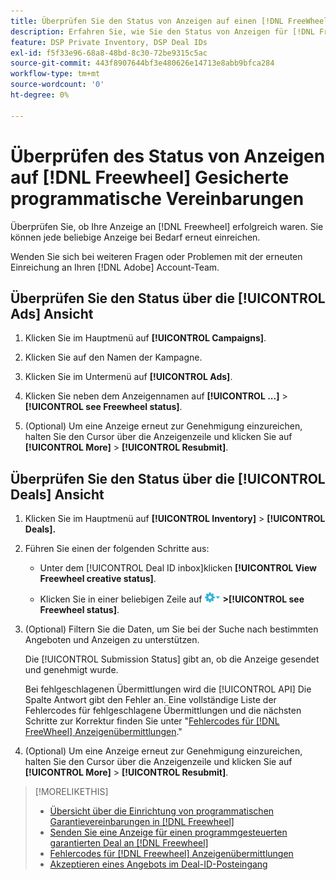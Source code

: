 ```yaml
---
title: Überprüfen Sie den Status von Anzeigen auf einen [!DNL FreeWheel] PG-Deal
description: Erfahren Sie, wie Sie den Status von Anzeigen für [!DNL Freewheel] programmgesteuerte garantierte Angebote.
feature: DSP Private Inventory, DSP Deal IDs
exl-id: f5f33e96-68a8-48bd-8c30-72be9315c5ac
source-git-commit: 443f8907644bf3e480626e14713e8abb9bfca284
workflow-type: tm+mt
source-wordcount: '0'
ht-degree: 0%

---
```


# Überprüfen des Status von Anzeigen auf [!DNL Freewheel] Gesicherte programmatische Vereinbarungen

Überprüfen Sie, ob Ihre Anzeige an [!DNL Freewheel] erfolgreich waren. Sie können jede beliebige Anzeige bei Bedarf erneut einreichen.

Wenden Sie sich bei weiteren Fragen oder Problemen mit der erneuten Einreichung an Ihren [!DNL Adobe] Account-Team.

## Überprüfen Sie den Status über die [!UICONTROL Ads] Ansicht

1. Klicken Sie im Hauptmenü auf **[!UICONTROL Campaigns]**.

1. Klicken Sie auf den Namen der Kampagne.

1. Klicken Sie im Untermenü auf **[!UICONTROL Ads]**.

1. Klicken Sie neben dem Anzeigennamen auf  **[!UICONTROL ...]** > **[!UICONTROL see Freewheel status]**.

1. (Optional) Um eine Anzeige erneut zur Genehmigung einzureichen, halten Sie den Cursor über die Anzeigenzeile und klicken Sie auf **[!UICONTROL More]** > **[!UICONTROL Resubmit]**.

## Überprüfen Sie den Status über die [!UICONTROL Deals] Ansicht

1. Klicken Sie im Hauptmenü auf **[!UICONTROL Inventory]** > **[!UICONTROL Deals].**

1. Führen Sie einen der folgenden Schritte aus:

   * Unter dem [!UICONTROL Deal ID inbox]klicken **[!UICONTROL View Freewheel creative status]**.

   * Klicken Sie in einer beliebigen Zeile auf ![Optionen, Menü](/help/dsp/assets/options-menu.png) **>[!UICONTROL see Freewheel status]**.

1. (Optional) Filtern Sie die Daten, um Sie bei der Suche nach bestimmten Angeboten und Anzeigen zu unterstützen.

   Die [!UICONTROL Submission Status] gibt an, ob die Anzeige gesendet und genehmigt wurde.

   Bei fehlgeschlagenen Übermittlungen wird die [!UICONTROL API] Die Spalte Antwort gibt den Fehler an. Eine vollständige Liste der Fehlercodes für fehlgeschlagene Übermittlungen und die nächsten Schritte zur Korrektur finden Sie unter &quot;[Fehlercodes für [!DNL FreeWheel] Anzeigenübermittlungen](freewheel-error-codes.md).&quot;

1. (Optional) Um eine Anzeige erneut zur Genehmigung einzureichen, halten Sie den Cursor über die Anzeigenzeile und klicken Sie auf **[!UICONTROL More]** > **[!UICONTROL Resubmit]**.

>[!MORELIKETHIS]
>
>* [Übersicht über die Einrichtung von programmatischen Garantievereinbarungen in [!DNL Freewheel]](freewheel-overview.md)
>* [Senden Sie eine Anzeige für einen programmgesteuerten garantierten Deal an [!DNL Freewheel]](freewheel-submit.md)
>* [Fehlercodes für [!DNL Freewheel] Anzeigenübermittlungen](freewheel-error-codes.md)
>* [Akzeptieren eines Angebots im Deal-ID-Posteingang](deal-id-inbox-accept.md)

